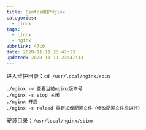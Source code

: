 ```yaml
---
title: Centos维护Nginx
categories:
  - Linux
tags:
  - Linux
  - nginx
abbrlink: 47c0
date: 2020-11-11 23:47:13
updated: 2020-11-11 23:47:13
---
```



进入维护目录：`cd /usr/local/nginx/sbin`

```
./nginx -v 查看当前nginx版本号
./nginx -s stop 关闭
./nginx 开启
./nginx -s reload 重新加载配置文件（修改配置文件后进行）
```

安装目录：`/usr/local/nginx/sbinx`
